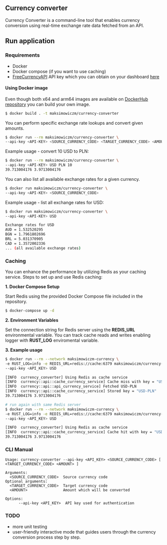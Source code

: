 ## Currency converter

Currency Converter is a command-line tool that enables currency conversion using real-time exchange rate data fetched from an API.

## Run application

### Requirements

- Docker
- Docker compose (if you want to use caching)
- [FreeCurrencyAPI](https://freecurrencyapi.com) API key which you can obtain on your dashboard [here](https://app.freecurrencyapi.com/dashboard)

#### Using Docker image

Even though both x64 and arm64 images are available on [DockerHub repository](https://hub.docker.com/r/maksimowiczm/currency-converter)
you can build your own image.

```sh
$ docker build . -t maksimowiczm/currency-converter
```

You can perform specific exchange rate lookups and convert given amounts.

```sh
$ docker run --rm maksimowiczm/currency-converter \
--api-key <API-KEY> <SOURCE_CURRENCY_CODE> <TARGET_CURRENCY_CODE> <AMOUNT>
```

Example usage - convert 10 USD to PLN:

```sh
$ docker run --rm maksimowiczm/currency-converter \
--api-key <API-KEY> USD PLN 10
39.713004176 3.9713004176
```

You can also list all available exchange rates for a given currency.
```sh
$ docker run maksimowiczm/currency-converter \
--api-key <API-KEY> <SOURCE_CURRENCY_CODE>
```

Example usage - list all exchange rates for USD:


```sh
$ docker run maksimowiczm/currency-converter \
--api-key <API-KEY> USD

Exchange rates for USD
AUD = 1.532520295
BGN = 1.7961802696
BRL = 5.031370905
CAD = 1.3572002336
... (all available exchange rates)
```


### Caching

You can enhance the performance by utilizing Redis as your caching service.
Steps to set up and use Redis caching:

**1. Docker Compose Setup**

Start Redis using the provided Docker Compose file included in the repository.

```sh
$ docker-compose up -d
```

**2. Environment Variables**

Set the connection string for Redis server using the **REDIS_URL** environmental variable.
You can track cache reads and writes enabling logger with **RUST_LOG** enviromental variable.

**3. Example usage**

```sh
$ docker run --rm --network maksimowiczm-currency \
-e RUST_LOG=info -e REDIS_URL=redis://cache:6379 maksimowiczm/currency-converter \
--api-key <API_KEY> USD

[INFO  currency_converter] Using Redis as cache service
[INFO  currency::api::cache_currency_service] Cache miss with key = "USD-PLN"
[INFO  currency::api::api_currency_service] Fetched USD-PLN
[INFO  currency::api::cache_currency_service] Stored key = "USD-PLN"
39.713004176 3.9713004176

# run again with same Redis server
$ docker run --rm --network maksimowiczm-currency \
-e RUST_LOG=info -e REDIS_URL=redis://cache:6379 maksimowiczm/currency-converter \
--api-key <API_KEY> USD

[INFO  currency_converter] Using Redis as cache service
[INFO  currency::api::cache_currency_service] Cache hit with key = "USD-PLN"
39.713004176 3.9713004176
```


### CLI Manual

```
Usage: currency-converter --api-key <API_KEY> <SOURCE_CURRENCY_CODE> [ <TARGET_CURRENCY_CODE> <AMOUNT> ]

Arguments:
  <SOURCE_CURRENCY_CODE>  Source currency code
Optional arguments:
  <TARGET_CURRENCY_CODE>  Target currency code
  <AMOUNT>                Amount which will be converted

Options:
      --api-key <API_KEY>  API key used for authentication
```

### TODO
- more unit testing
- user-friendly interactive mode that guides users through the currency conversion process step by step.